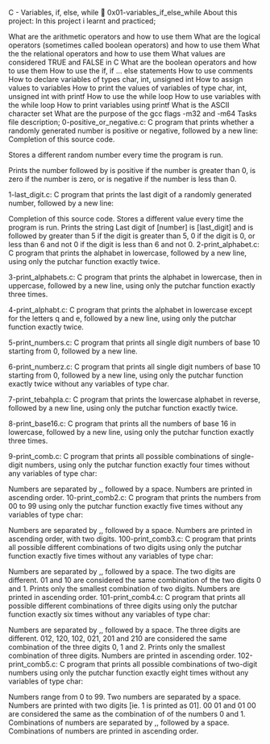 C - Variables, if, else, while 📃 0x01-variables_if_else_while
About this project:
In this project i learnt and practiced;

What are the arithmetic operators and how to use them
What are the logical operators (sometimes called boolean operators) and how to use them
What the the relational operators and how to use them
What values are considered TRUE and FALSE in C
What are the boolean operators and how to use them
How to use the if, if ... else statements
How to use comments
How to declare variables of types char, int, unsigned int
How to assign values to variables
How to print the values of variables of type char, int, unsigned int with printf
How to use the while loop
How to use variables with the while loop
How to print variables using printf
What is the ASCII character set
What are the purpose of the gcc flags -m32 and -m64
Tasks file description;
0-positive_or_negative.c: C program that prints whether a randomly generated number is positive or negative, followed by a new line:
Completion of this source code.

Stores a different random number every time the program is run.

Prints the number followed by is positive if the number is greater than 0, is zero if the number is zero, or is negative if the number is less than 0.

1-last_digit.c: C program that prints the last digit of a randomly generated number, followed by a new line:

Completion of this source code.
Stores a different value every time the program is run.
Prints the string Last digit of [number] is [last_digit] and is followed by greater than 5 if the digit is greater than 5, 0 if the digit is 0, or less than 6 and not 0 if the digit is less than 6 and not 0.
2-print_alphabet.c: C program that prints the alphabet in lowercase, followed by a new line, using only the putchar function exactly twice.

3-print_alphabets.c: C program that prints the alphabet in lowercase, then in uppercase, followed by a new line, using only the putchar function exactly three times.

4-print_alphabt.c: C program that prints the alphabet in lowercase except for the letters q and e, followed by a new line, using only the putchar function exactly twice.

5-print_numbers.c: C program that prints all single digit numbers of base 10 starting from 0, followed by a new line.

6-print_numberz.c: C program that prints all single digit numbers of base 10 starting from 0, followed by a new line, using only the putchar function exactly twice without any variables of type char.

7-print_tebahpla.c: C program that prints the lowercase alphabet in reverse, followed by a new line, using only the putchar function exactly twice.

8-print_base16.c: C program that prints all the numbers of base 16 in lowercase, followed by a new line, using only the putchar function exactly three times.

9-print_comb.c: C program that prints all possible combinations of single-digit numbers, using only the putchar function exactly four times without any variables of type char:

Numbers are separated by ,, followed by a space.
Numbers are printed in ascending order.
10-print_comb2.c: C program that prints the numbers from 00 to 99 using only the putchar function exactly five times without any variables of type char:

Numbers are separated by ,, followed by a space.
Numbers are printed in ascending order, with two digits.
100-print_comb3.c: C program that prints all possible different combinations of two digits using only the putchar function exactly five times without any variables of type char:

Numbers are separated by ,, followed by a space.
The two digits are different.
01 and 10 are considered the same combination of the two digits 0 and 1.
Prints only the smallest combination of two digits.
Numbers are printed in ascending order.
101-print_comb4.c: C program that prints all possible different combinations of three digits using only the putchar function exactly six times without any variables of type char:

Numbers are separated by ,, followed by a space.
The three digits are different.
012, 120, 102, 021, 201 and 210 are considered the same combination of the three digits 0, 1 and 2.
Prints only the smallest combination of three digits.
Numbers are printed in ascending order.
102-print_comb5.c: C program that prints all possible combinations of two-digit numbers using only the putchar function exactly eight times without any variables of type char:

Numbers range from 0 to 99.
Two numbers are separated by a space.
Numbers are printed with two digits [ie. 1 is printed as 01].
00 01 and 01 00 are considered the same as the combination of of the numbers 0 and 1.
Combinations of numbers are separated by ,, followed by a space.
Combinations of numbers are printed in ascending order.
